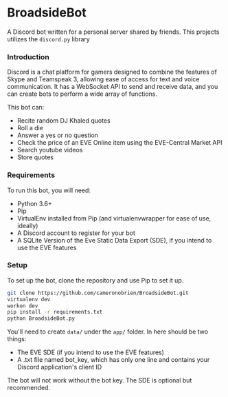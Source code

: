 BroadsideBot
============

A Discord bot written for a personal server shared by friends. This projects utilizes the `discord.py` library

### Introduction

Discord is a chat platform for gamers designed to combine the features of Skype and Teamspeak 3, allowing ease of access for text and voice communication. It has a WebSocket API to send and receive data, and you can create bots to perform a wide array of functions.


This bot can:

* Recite random DJ Khaled quotes
* Roll a die
* Answer a yes or no question
* Check the price of an EVE Online item using the EVE-Central Market API
* Search youtube videos
* Store quotes 

### Requirements

To run this bot, you will need:

* Python 3.6+
* Pip 
* VirtualEnv installed from Pip (and virtualenvwrapper for ease of use, ideally)
* A Discord account to register for your bot
* A SQLite Version of the Eve Static Data Export (SDE), if you intend to use the EVE features


### Setup

To set up the bot, clone the repository and use Pip to set it up.

```bash
git clone https://github.com/cameronobrien/BroadsideBot.git
virtualenv dev
workon dev
pip install -r requirements.txt
python BroadsideBot.py
```

You'll need to create `data/` under the `app/` folder. In here should be two things:
* The EVE SDE (if you intend to use the EVE features)
* A .txt file named bot_key, which has only one line and contains your Discord application's client ID

The bot will not work without the bot key. The SDE is optional but recommended.
